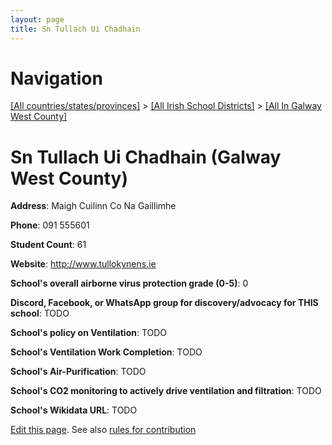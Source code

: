 ```yaml
---
layout: page
title: Sn Tullach Ui Chadhain
---
```

# Navigation

[[All countries/states/provinces]](../../..) > [[All Irish School Districts]](../..) > [[All In Galway West County]](..)

# Sn Tullach Ui Chadhain (Galway West County)

**Address**: Maigh Cuilinn Co Na Gaillimhe

**Phone**: 091 555601

**Student Count**: 61

**Website**: <http://www.tullokynens.ie>

**School's overall airborne virus protection grade (0-5)**: 0

**Discord, Facebook, or WhatsApp group for discovery/advocacy for THIS school**: TODO

**School's policy on Ventilation**: TODO

**School's Ventilation Work Completion**: TODO

**School's Air-Purification**: TODO

**School's CO2 monitoring to actively drive ventilation and filtration**: TODO

**School's Wikidata URL**: TODO


[Edit this page](https://github.com/ventilate-schools/Ireland/edit/main/./Galway_West_County/Sn_Tullach_Ui_Chadhain.md). See also [rules for contribution](../../../contribution-rules/)